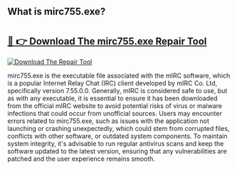 ## What is mirc755.exe? 

# <h2><a href="https://exedetect.com/download.php?mirc755.exe">🔗 👉 Download The mirc755.exe Repair Tool</a></h2>

[![Download The Repair Tool](https://exedetect.com/download-button.jpg)](https://exedetect.com/download.php?mirc755.exe)

mirc755.exe is the executable file associated with the mIRC software, which is a popular Internet Relay Chat (IRC) client developed by mIRC Co. Ltd, specifically version 7.55.0.0. Generally, mIRC is considered safe to use, but as with any executable, it is essential to ensure it has been downloaded from the official mIRC website to avoid potential risks of virus or malware infections that could occur from unofficial sources. Users may encounter errors related to mirc755.exe, such as issues with the application not launching or crashing unexpectedly, which could stem from corrupted files, conflicts with other software, or outdated system components. To maintain system integrity, it's advisable to run regular antivirus scans and keep the software updated to the latest version, ensuring that any vulnerabilities are patched and the user experience remains smooth.